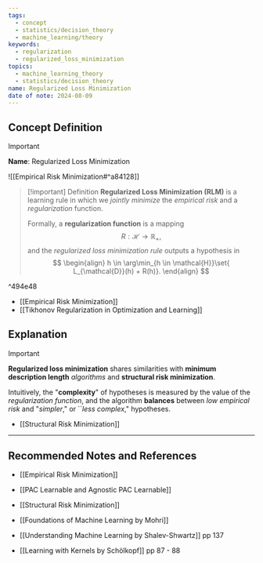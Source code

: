 ```yaml
---
tags:
  - concept
  - statistics/decision_theory
  - machine_learning/theory
keywords:
  - regularization
  - regularized_loss_minimization
topics:
  - machine_learning_theory
  - statistics/decision_theory
name: Regularized Loss Minimization
date of note: 2024-08-09
---
```


## Concept Definition

>[!important]
>**Name**: Regularized Loss Minimization

![[Empirical Risk Minimization#^a84128]]


>[!important] Definition
>**Regularized Loss Minimization (RLM)** is a learning rule in which we *jointly minimize* the *empirical risk* and a *regularization* function. 
>
>Formally, a **regularization function** is a mapping $$R: \mathcal{H} \to \mathbb{R}_{+},$$ and the *regularized loss minimization rule* outputs a hypothesis in
>$$
> \begin{align}
> h \in \arg\min_{h \in \mathcal{H}}\set{ L_{\mathcal{D}}(h) + R(h)}.
> \end{align} 
>$$ 

^494e48

- [[Empirical Risk Minimization]]
- [[Tikhonov Regularization in Optimization and Learning]]


## Explanation

>[!important]
>**Regularized loss minimization** shares similarities with **minimum description length** *algorithms* and **structural risk minimization**. 
>
>Intuitively, the "**complexity**" of hypotheses is measured by the value of the *regularization function*, and the algorithm **balances** between *low empirical risk* and "*simpler*," or ``*less complex*," hypotheses.

- [[Structural Risk Minimization]]




-----------
##  Recommended Notes and References

- [[Empirical Risk Minimization]]
- [[PAC Learnable and Agnostic PAC Learnable]]

- [[Structural Risk Minimization]]


- [[Foundations of Machine Learning by Mohri]]
- [[Understanding Machine Learning by Shalev-Shwartz]] pp 137 
- [[Learning with Kernels by Schölkopf]] pp 87 - 88